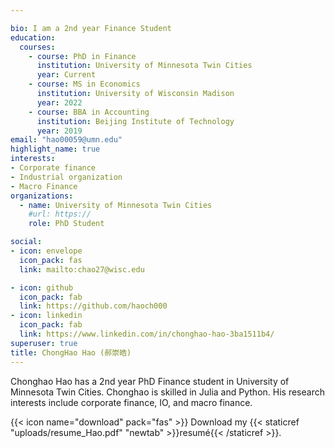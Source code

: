 ```yaml
---

bio: I am a 2nd year Finance Student
education:
  courses:
    - course: PhD in Finance
      institution: University of Minnesota Twin Cities
      year: Current
    - course: MS in Economics
      institution: University of Wisconsin Madison
      year: 2022
    - course: BBA in Accounting
      institution: Beijing Institute of Technology
      year: 2019
email: "hao00059@umn.edu"
highlight_name: true
interests:
- Corporate finance
- Industrial organization
- Macro Finance
organizations:
  - name: University of Minnesota Twin Cities
    #url: https://
    role: PhD Student

social:
- icon: envelope
  icon_pack: fas
  link: mailto:chao27@wisc.edu

- icon: github
  icon_pack: fab
  link: https://github.com/haoch000
- icon: linkedin
  icon_pack: fab
  link: https://www.linkedin.com/in/chonghao-hao-3ba1511b4/
superuser: true
title: ChongHao Hao (郝崇皓)
---
```

Chonghao Hao has a 2nd year PhD Finance student in University of Minnesota Twin Cities. Chonghao is skilled in Julia and Python. His research interests include corporate finance, IO, and macro finance.

{{< icon name="download" pack="fas" >}} Download my {{< staticref "uploads/resume_Hao.pdf" "newtab" >}}resumé{{< /staticref >}}.
